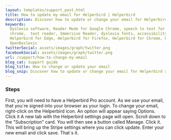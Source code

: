 ```yaml
---
layout: templates/support_post.html
title: How to update my email for Helperbird | Helperbird
description: Discover how to update or change your email for Helperbird and Helperbird Pro.
keywords:
  Dyslexia software, Reader Mode for Google Chrome, speech to text for chrome, Text to speech for
  chrome,  text reader, Immersive Reader, dyslexia fonts, accessibility software, dyslexia software,
  Helperbird for Edge, Helperbird for Firefox, Helperbird for Chrome, Opendyslexic for Chrome,
  OpenDyslexic
twitterSocial: assets/images/graph/twitter.png
facebookSocial: assets/images/graph/twitter.png
url: /support/how-to-change-my-email
blog_cat: Support guide
blog_title: How to change or update your email
blog_snip: Discover how to update or change your email for Helperbird and Helperbird Pro.
---
```


### Steps

First, you will need to have a Helperbird Pro account. As we use your email, that you\`re signed
into your browser as your login. To change your email, right-click on the Helperbird icon. An option
will appear saying Options. Click it A new tab with the Helperbird settings page will open. Scroll
down to the "Subscription" card. You will then see a button called Manage. Click it. This will bring
up the Stripe settings where you can click update. Enter your new email and click save. That\`s it.

